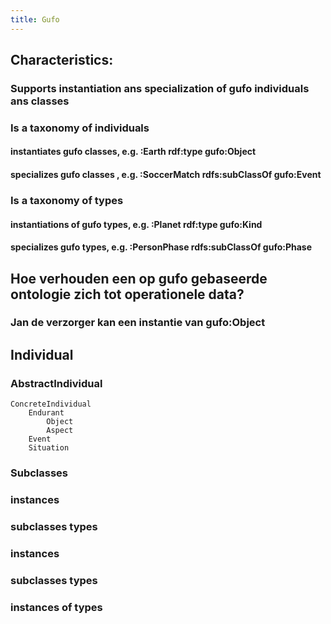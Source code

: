 ```yaml
---
title: Gufo
---
```


## Characteristics:
### Supports instantiation  ans specialization of gufo individuals ans classes
### Is a taxonomy of individuals
#### instantiates gufo classes, e.g. :Earth rdf:type gufo:Object
#### specializes gufo classes , e.g. :SoccerMatch rdfs:subClassOf gufo:Event
### Is a taxonomy of types
#### instantiations of gufo types, e.g. :Planet rdf:type gufo:Kind
#### specializes gufo types, e.g. :PersonPhase rdfs:subClassOf gufo:Phase
## Hoe verhouden een op gufo gebaseerde ontologie zich tot operationele data?
### Jan de verzorger kan een instantie van gufo:Object
## Individual
### AbstractIndividual
    ConcreteIndividual
        Endurant
            Object
            Aspect
        Event
        Situation
### Subclasses
### instances
### subclasses types
### instances
### subclasses types
### instances of types
